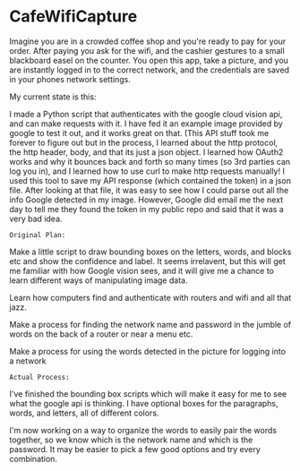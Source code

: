 # CafeWifiCapture

Imagine you are in a crowded coffee shop and you're ready to pay for your order. After paying you ask for the wifi, and the cashier gestures to a small blackboard easel on the counter. You open this app, take a picture, and you are instantly logged in to the correct network, and the credentials are saved in your phones network settings.

My current state is this:

I made a Python script that authenticates with the google cloud vision api, and can make requests with it. I have fed it an example image provided by google to test it out, and it works great on that. (This API stuff took me forever to figure out but in the process, I learned about the http protocol, the http header, body, and that its just a json object. I learned how OAuth2 works and why it bounces back and forth so many times (so 3rd parties can log you in), and I learned how to use curl to make http requests manually! I used this tool to save my API response (which contained the token) in a json file. After looking at that file, it was easy to see how I could parse out all the info Google detected in my image. However, Google did email me the next day to tell me they found the token in my public repo and said that it was a very bad idea.

	Original Plan:

Make a little script to draw bounding boxes on the letters, words, and blocks etc and show the confidence and label. It seems irrelavent, but this will get me familiar with how Google vision sees, and it will give me a chance to learn different ways of manipulating image data.

Learn how computers find and authenticate with routers and wifi and all that jazz.

Make a process for finding the network name and password in the jumble of words on the back of a router or near a menu etc.

Make a process for using the words detected in the picture for logging into a network

    Actual Process:

I've finished the bounding box scripts which will make it easy for me to see what the google api is thinking. I have optional boxes for the paragraphs, words, and letters, all of different colors. 

I'm now working on a way to organize the words to easily pair the words together, so we know which is the network name and which is the password. It may be easier to pick a few good options and try every combination.
